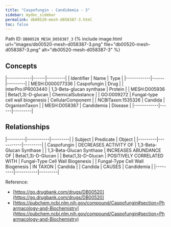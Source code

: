 ```yaml
---
title: "Caspofungin - Candidemia - 3"
sidebar: mydoc_sidebar
permalink: db00520-mesh-d058387-3.html
toc: false 
---
```



Path ID: `DB00520_MESH_D058387_3`
{% include image.html url="images/db00520-mesh-d058387-3.png" file="db00520-mesh-d058387-3.png" alt="db00520-mesh-d058387-3" %}

## Concepts

|------------|------|---------|
| Identifier | Name | Type    |
|------------|------|---------|
| MESH:D000077336 | Caspofungin | Drug |
| InterPro:IPR003440 | 1,3-Beta-glucan synthase | Protein |
| MESH:D005936 | Beta(1,3)-D-glucan | ChemicalSubstance |
| GO:0009272 | Fungal-type cell wall biogenesis | CellularComponent |
| NCBITaxon:1535326 | Candida | OrganismTaxon |
| MESH:D058387 | Candidemia | Disease |
|------------|------|---------|

## Relationships

|---------|-----------|---------|
| Subject | Predicate | Object  |
|---------|-----------|---------|
| Caspofungin | DECREASES ACTIVITY OF | 1,3-Beta-Glucan Synthase |
| 1,3-Beta-Glucan Synthase | INCREASES ABUNDANCE OF | Beta(1,3)-D-Glucan |
| Beta(1,3)-D-Glucan | POSITIVELY CORRELATED WITH | Fungal-Type Cell Wall Biogenesis |
| Fungal-Type Cell Wall Biogenesis | IN TAXON | Candida |
| Candida | CAUSES | Candidemia |
|---------|-----------|---------|

Reference: 
  - [https://go.drugbank.com/drugs/DB00520](https://go.drugbank.com/drugs/DB00520)
  - [https://pubchem.ncbi.nlm.nih.gov/compound/Caspofungin#section=Pharmacology-and-Biochemistry](https://pubchem.ncbi.nlm.nih.gov/compound/Caspofungin#section=Pharmacology-and-Biochemistry)
